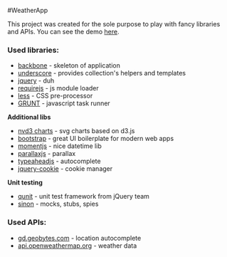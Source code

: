 #WeatherApp

This project was created for the sole purpose to play with fancy libraries and APIs.
You can see the demo <a href="http://code.shkolovy.com/code/ui/weather-app/">here</a>.

### Used libraries:
* [backbone](http://backbonejs.org/) - skeleton of application 
* [underscore](http://underscorejs.org/) - provides collection's helpers and templates
* [jquery](http://jquery.com/) - duh
* [requirejs](http://requirejs.org/) - js module loader
* [less](http://lesscss.org/) - CSS pre-processor
* [GRUNT](http://gruntjs.com/) - javascript task runner

**Additional libs**
* [nvd3 charts](http://nvd3.org/) - svg charts based on d3.js
* [bootstrap](http://getbootstrap.com/) - great UI boilerplate for modern web apps
* [momentjs](http://momentjs.com/) - nice datetime lib
* [parallaxjs](http://matthew.wagerfield.com/parallax/) - parallax
* [typeaheadjs](http://twitter.github.io/typeahead.js/) - autocomplete
* [jquery-cookie](http://github.com/carhartl/jquery-cookie/) - cookie manager

**Unit testing**
* [qunit](http://qunitjs.com/) - unit test framework from jQuery team
* [sinon](http://sinonjs.org/) - mocks, stubs, spies

### Used APIs:
* [gd.geobytes.com](gd.geobytes.com/AutoCompleteCity) - location autocomplete
* [api.openweathermap.org](api.openweathermap.org) - weather data